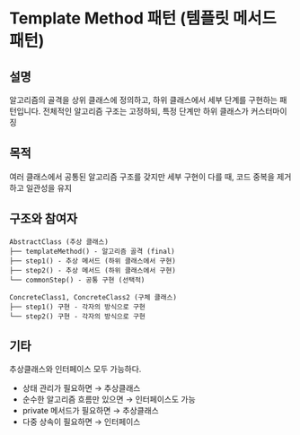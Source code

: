 # Template Method 패턴 (템플릿 메서드 패턴)

## 설명
알고리즘의 골격을 상위 클래스에 정의하고, 하위 클래스에서 세부 단계를 구현하는 패턴입니다.
전체적인 알고리즘 구조는 고정하되, 특정 단계만 하위 클래스가 커스터마이징

## 목적
여러 클래스에서 공통된 알고리즘 구조를 갖지만 세부 구현이 다를 때, 코드 중복을 제거하고 일관성을 유지

## 구조와 참여자
```
AbstractClass (추상 클래스)
├── templateMethod() - 알고리즘 골격 (final)
├── step1() - 추상 메서드 (하위 클래스에서 구현)
├── step2() - 추상 메서드 (하위 클래스에서 구현)
└── commonStep() - 공통 구현 (선택적)

ConcreteClass1, ConcreteClass2 (구체 클래스)
├── step1() 구현 - 각자의 방식으로 구현
└── step2() 구현 - 각자의 방식으로 구현
```

## 기타
추상클래스와 인터페이스 모두 가능하다.
- 상태 관리가 필요하면 → 추상클래스
- 순수한 알고리즘 흐름만 있으면 → 인터페이스도 가능
- private 메서드가 필요하면 → 추상클래스
- 다중 상속이 필요하면 → 인터페이스
